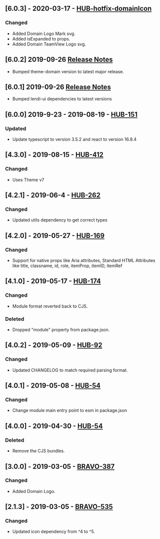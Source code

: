 ## [6.0.3] - 2020-03-17 - [HUB-hotfix-domainIcon](https://creditandfinance.atlassian.net/browse/FUNNEL-1081)
### Changed
- Added Domain Logo Mark svg.
- Added isExpanded to props.
- Added Domain TeamView Logo svg.

## [6.0.2] 2019-09-26 [Release Notes](https://creditandfinance.atlassian.net/wiki/spaces/HUB/pages/803930391/Upcoming+Major+Changes)
- Bumped theme-domain version to latest major release.

## [6.0.1] 2019-09-26 [Release Notes](https://creditandfinance.atlassian.net/wiki/spaces/HUB/pages/803930391/Upcoming+Major+Changes)
- Bumped lendi-ui dependencies to latest versions

## [6.0.0] 2019-9-23 - 2019-08-19 - [HUB-151](https://creditandfinance.atlassian.net/browse/HUB-151)
### Updated
- Update typescript to version 3.5.2 and react to version 16.8.4

## [4.3.0] - 2019-08-15 - [HUB-412](https://creditandfinance.atlassian.net/browse/HUB-412)
### Changed
- Uses Theme v7

## [4.2.1] - 2019-06-4 - [HUB-262](https://creditandfinance.atlassian.net/browse/HUB-262)
### Changed
- Updated utils dependency to get correct types

## [4.2.0] - 2019-05-27 - [HUB-169](https://creditandfinance.atlassian.net/browse/HUB-169)
### Changed
- Support for native props like Aria attributes, Standard HTML Attributes like title, classname, id, role, itemProp, itemID, itemRef

## [4.1.0] - 2019-05-17 - [HUB-174](https://creditandfinance.atlassian.net/browse/HUB-174)
### Changed
- Module format reverted back to CJS.
### Deleted
- Dropped "module" property from package.json.

## [4.0.2] - 2019-05-09 - [HUB-92](https://creditandfinance.atlassian.net/browse/HUB-92)
### Changed
- Updated CHANGELOG to match required parsing format.

## [4.0.1] - 2019-05-08 - [HUB-54](https://creditandfinance.atlassian.net/browse/HUB-54)
### Changed
- Change module main entry point to esm in package.json

## [4.0.0] - 2019-04-30 - [HUB-54](https://creditandfinance.atlassian.net/browse/HUB-54)
### Deleted
- Remove the CJS bundles.

## [3.0.0] - 2019-03-05 - [BRAVO-387](https://creditandfinance.atlassian.net/browse/BRAVO-387)
### Changed
- Added Domain Logo.

## [2.1.3] - 2019-03-05 - [BRAVO-535](https://creditandfinance.atlassian.net/browse/BRAVO-535)
### Changed
- Updated icon dependency from ^4 to ^5.
